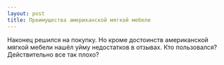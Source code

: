 ```yaml
---
layout: post 
title: Преимущества американской мягкой мебели 
--- 
```

Наконец решился на покупку. Но кроме достоинств американской мягкой мебели нашёл уйму недостатков в отзывах. Кто пользовался? Действительно все так плохо?
